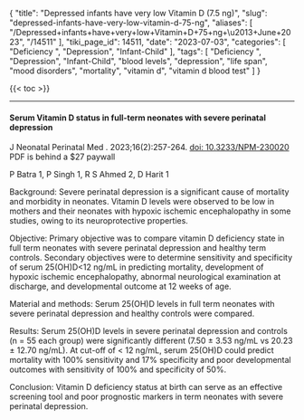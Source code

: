 {
    "title": "Depressed infants have very low Vitamin D (7.5 ng)",
    "slug": "depressed-infants-have-very-low-vitamin-d-75-ng",
    "aliases": [
        "/Depressed+infants+have+very+low+Vitamin+D+75+ng+\u2013+June+2023",
        "/14511"
    ],
    "tiki_page_id": 14511,
    "date": "2023-07-03",
    "categories": [
        "Deficiency ",
        "Depression",
        "Infant-Child"
    ],
    "tags": [
        "Deficiency ",
        "Depression",
        "Infant-Child",
        "blood levels",
        "depression",
        "life span",
        "mood disorders",
        "mortality",
        "vitamin d",
        "vitamin d blood test"
    ]
}


{{< toc >}} 

---

#### Serum Vitamin D status in full-term neonates with severe perinatal depression

J Neonatal Perinatal Med . 2023;16(2):257-264. [doi: 10.3233/NPM-230020](https://doi.org/10.3233/NPM-230020) PDF is behind a $27 paywall

P Batra 1, P Singh 1, R S Ahmed 2, D Harit 1

Background: Severe perinatal depression is a significant cause of mortality and morbidity in neonates. Vitamin D levels were observed to be low in mothers and their neonates with hypoxic ischemic encephalopathy in some studies, owing to its neuroprotective properties.

Objective: Primary objective was to compare vitamin D deficiency state in full term neonates with severe perinatal depression and healthy term controls. Secondary objectives were to determine sensitivity and specificity of serum 25(OH)D<12 ng/mL in predicting mortality, development of hypoxic ischemic encephalopathy, abnormal neurological examination at discharge, and developmental outcome at 12 weeks of age.

Material and methods: Serum 25(OH)D levels in full term neonates with severe perinatal depression and healthy controls were compared.

Results: Serum 25(OH)D levels in severe perinatal depression and controls (n = 55 each group) were significantly different (7.50 ± 3.53 ng/mL vs 20.23 ± 12.70 ng/mL). At cut-off of < 12 ng/mL, serum 25(OH)D could predict mortality with 100% sensitivity and 17% specificity and poor developmental outcomes with sensitivity of 100% and specificity of 50%.

Conclusion: Vitamin D deficiency status at birth can serve as an effective screening tool and poor prognostic markers in term neonates with severe perinatal depression.